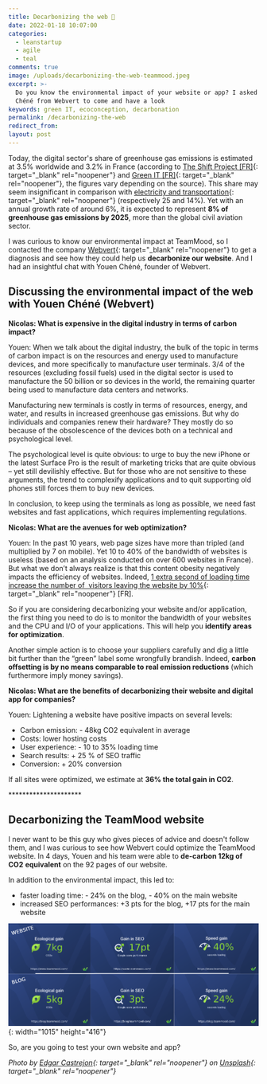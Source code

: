 ```yaml
---
title: Decarbonizing the web 🌱
date: 2022-01-18 10:07:00
categories:
  - leanstartup
  - agile
  - teal
comments: true
image: /uploads/decarbonizing-the-web-teammood.jpeg
excerpt: >-
  Do you know the environmental impact of your website or app? I asked Youen
  Chéné from Webvert to come and have a look
keywords: green IT, ecoconception, decarbonation
permalink: /decarbonizing-the-web
redirect_from:
layout: post
---
```

Today, the digital sector's share of greenhouse gas emissions is estimated at 3.5% worldwide and 3.2% in France (according to [The Shift Project \[FR\]](https://theshiftproject.org/article/impact-environnemental-du-numerique-5g-nouvelle-etude-du-shift/){: target="_blank" rel="noopener"} and [Green IT \[FR\]](https://www.greenit.fr/2020/06/23/quels-sont-les-impacts-environnementaux-du-numerique-en-france/){: target="_blank" rel="noopener"}, the figures vary depending on the source). This share may seem insignificant in comparison with [electricity and transportation](https://www.epa.gov/ghgemissions/global-greenhouse-gas-emissions-data){: target="_blank" rel="noopener"} (respectively 25 and 14%). Yet with an annual growth rate of around 6%, it is expected to represent **8% of greenhouse gas emissions by 2025**, more than the global civil aviation sector.

I was curious to know our environmental impact at TeamMood, so I contacted the company [Webvert](https://www.lewebvert.fr/){: target="_blank" rel="noopener"} to get a diagnosis and see how they could help us **decarbonize our website**. And I had an insightful chat with Youen Chéné, founder of Webvert.

## **Discussing the environmental impact of the web with Youen Chéné (Webvert)**

**Nicolas: What is expensive in the digital industry in terms of carbon impact?**

Youen: When we talk about the digital industry, the bulk of the topic in terms of carbon impact is on the resources and energy used to manufacture devices, and more specifically to manufacture user terminals. 3/4 of the resources (excluding fossil fuels) used in the digital sector is used to manufacture the 50 billion or so devices in the world, the remaining quarter being used to manufacture data centers and networks.&nbsp;

Manufacturing new terminals is costly in terms of resources, energy, and water, and results in increased greenhouse gas emissions. But why do individuals and companies renew their hardware? They mostly do so because of the obsolescence of the devices both on a technical and psychological level.&nbsp;

The psychological level is quite obvious: to urge to buy the new iPhone or the latest Surface Pro is the result of marketing tricks that are quite obvious – yet still devilishly effective. But for those who are not sensitive to these arguments, the trend to complexify applications and to quit supporting old phones still forces them to buy new devices.

In conclusion, to keep using the terminals as long as possible, we need fast websites and fast applications, which requires implementing regulations.

**Nicolas: What are the avenues for web optimization?&nbsp;**

Youen: In the past 10 years, web page sizes have more than tripled (and multiplied by 7 on mobile). Yet 10 to 40% of the bandwidth of websites is useless (based on an analysis conducted on over 600 websites in France). But what we don’t always realize is that this content obesity negatively impacts the efficiency of websites. Indeed, [1 extra second of loading time increase the number of&nbsp; visitors leaving the website by 10%](https://www.fasterize.com/fr/vitesse-chargement-chiffres-cles-web-performance/){: target="_blank" rel="noopener"}&nbsp;\[FR\].

So if you are considering decarbonizing your website and/or application, the first thing you need to do is to monitor the bandwidth of your websites and the CPU and I/O of your applications. This will help you **identify areas for optimization**.

Another simple action is to choose your suppliers carefully and dig a little bit further than the “green” label some wrongfully brandish. Indeed, **carbon offsetting is by no means comparable to real emission reductions** (which furthermore imply money savings).

**Nicolas: What are the benefits of decarbonizing their website and digital app for companies?**

Youen: Lightening a website have positive impacts on several levels:

* Carbon emission: - 48kg CO2 equivalent in average
* Costs: lower hosting costs&nbsp;
* User experience: - 10 to 35% loading time
* Search results: + 25 % of SEO traffic
* Conversion: + 20% conversion

If all sites were optimized, we estimate at **36% the total gain in CO2**.

\*\*\*\*\*\*\*\*\*\*\*\*\*\*\*\*\*\*\*\*\*

## **Decarbonizing the TeamMood website**

I never want to be this guy who gives pieces of advice and doesn't follow them, and I was curious to see how Webvert could optimize the TeamMood website. In 4 days, Youen and his team were able to **de-carbon 12kg of CO2** **equivalent** on the 92 pages of our website.&nbsp;

In addition to the environmental impact, this led to:

* faster loading time: - 24% on the blog, - 40% on the main website
* increased SEO performances: +3 pts for the blog, +17 pts for the main website

![](/uploads/image-le-web-vert.png){: width="1015" height="416"}

So, are you going to test your own website and app?

*Photo by [Edgar Castrejon](https://unsplash.com/@edgarraw?utm_source=unsplash&amp;utm_medium=referral&amp;utm_content=creditCopyText){: target="_blank" rel="noopener"} on [Unsplash](https://unsplash.com/?utm_source=unsplash&amp;utm_medium=referral&amp;utm_content=creditCopyText){: target="_blank" rel="noopener"}*
